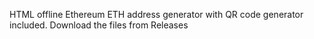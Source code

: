 HTML offline Ethereum ETH address generator with QR code generator included. Download the files from Releases
